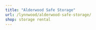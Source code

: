 ```yaml
---
title: "Alderwood Safe Storage"
url: /lynnwood/alderwood-safe-storage/
shop: storage rental
---
```

